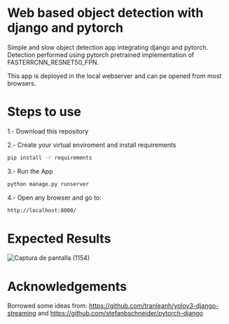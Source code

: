 # Web based object detection with django and pytorch #

Simple and slow object detection app integrating django and pytorch. Detection performed using pytorch pretrained implementation of FASTERRCNN_RESNET50_FPN.

This app is deployed in the local webserver and can pe opened from most browsers.

# Steps to use

1.- Download this repository

2.- Create your virtual enviroment and install requirements
```bash
pip install -r requirements
```
3.- Run the App
```bash
python manage.py runserver
```
4.- Open any browser and go to:
```bash
http://localhost:8000/
```
# Expected Results

![Captura de pantalla (1154)](https://user-images.githubusercontent.com/96380180/209953635-54cafe8d-5bb2-4baf-ba5a-22b74b146bf8.png)

# Acknowledgements

Borrowed some ideas from: https://github.com/tranleanh/yolov3-django-streaming and https://github.com/stefanbschneider/pytorch-django

